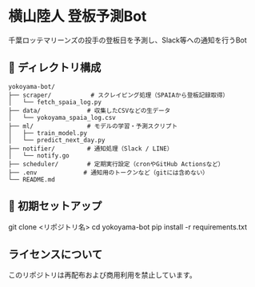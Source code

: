 # 横山陸人 登板予測Bot

千葉ロッテマリーンズの投手の登板日を予測し、Slack等への通知を行うBot

## 📁 ディレクトリ構成

```
yokoyama-bot/
├── scraper/           # スクレイピング処理（SPAIAから登板記録取得）
│   └── fetch_spaia_log.py
├── data/             # 収集したCSVなどの生データ
│   └── yokoyama_spaia_log.csv
├── ml/               # モデルの学習・予測スクリプト
│   ├── train_model.py
│   └── predict_next_day.py
├── notifier/         # 通知処理（Slack / LINE）
│   └── notify.go
├── scheduler/        # 定期実行設定（cronやGitHub Actionsなど）
├── .env             # 通知用のトークンなど（gitには含めない）
└── README.md
```

## 🚀 初期セットアップ

git clone <リポジトリ名>
cd yokoyama-bot
pip install -r requirements.txt

## ライセンスについて

このリポジトリは再配布および商用利用を禁止しています。

